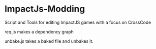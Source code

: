 # ImpactJs-Modding
Script and Tools for editing ImpactJS games with a focus on CrossCode

req.js makes a dependency graph

unbake.js takes a baked file and unbakes it.


